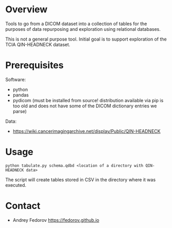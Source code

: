 # Overview

Tools to go from a DICOM dataset into a collection of tables for the purposes
of data repurposing and exploration using relational databases.

This is not a general purpose tool. Initial goal is to support exploration of
the TCIA QIN-HEADNECK dataset.

# Prerequisites

Software:
* python
* pandas
* pydicom (must be installed from source! distribution available via pip is too
  old and does not have some of the DICOM dictionary entries we parse)

Data:
* https://wiki.cancerimagingarchive.net/display/Public/QIN-HEADNECK

# Usage

`python tabulate.py schema.qdbd <location of a directory with QIN-HEADNECK
data>`

The script will create tables stored in CSV in the directory where it was
executed.

# Contact

* Andrey Fedorov https://fedorov.github.io
